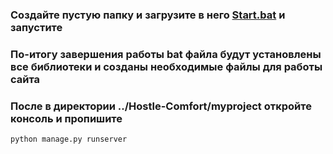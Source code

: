 ### Создайте пустую папку и загрузите в него [Start.bat](https://github.com/Alexandr1810/HostelComfort/tree/ilya/.bat) и запустите
### По-итогу завершения работы bat файла будут установлены все библиотеки и созданы необходимые файлы для работы сайта  
### После в директории ../Hostle-Comfort/myproject откройте консоль и пропишите 
``` 
python manage.py runserver 
```
